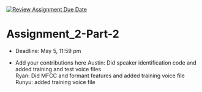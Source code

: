 [![Review Assignment Due Date](https://classroom.github.com/assets/deadline-readme-button-24ddc0f5d75046c5622901739e7c5dd533143b0c8e959d652212380cedb1ea36.svg)](https://classroom.github.com/a/oVdpkQEW)
# Assignment_2-Part-2

- Deadline: May 5, 11:59 pm

- Add your contributions here
Austin: Did speaker identification code and added training and test voice files \
Ryan: Did MFCC and formant features and added training voice file \
Runyu: added training voice file